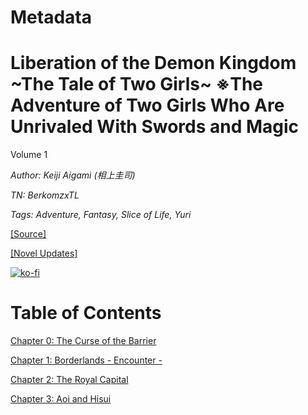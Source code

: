 # Metadata

# Liberation of the Demon Kingdom \~The Tale of Two Girls\~ ※The Adventure of Two Girls Who Are Unrivaled With Swords and Magic
  
Volume 1

_Author:_ _Keiji Aigami (相上圭司)_

_TN: BerkomzxTL_

_Tags: Adventure, Fantasy, Slice of Life, Yuri_

[\[Source\]](https://ncode.syosetu.com/n6348iq/)

[\[Novel Updates\]](https://www.novelupdates.com/series/liberation-of-the-demon-kingdom-the-tale-of-two-girls-%E2%80%BBthe-adventure-of-two-girls-who-are-unrivaled-with-swords-and-magic/)



[![ko-fi](https://ko-fi.com/img/githubbutton_sm.svg)](https://ko-fi.com/I2I117SQUE)



# Table of Contents

[Chapter 0: The Curse of the Barrier](./chapters/Section_0000.md)

[Chapter 1: Borderlands - Encounter -](./chapters/Section_0001.md)

[Chapter 2: The Royal Capital](./chapters/Section_0002.md)

[Chapter 3: Aoi and Hisui](./chapters/Section_0003.md)
